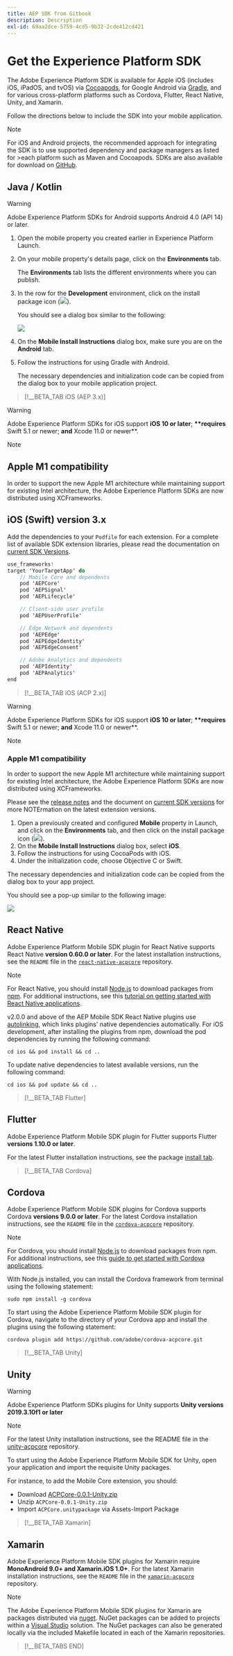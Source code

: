 ```yaml
---
title: AEP SDK from Gitbook
description: Description
exl-id: 69aa2dce-5759-4cd5-9b32-2cde412cd421
---
```

# Get the Experience Platform SDK

The Adobe Experience Platform SDK is available for Apple iOS \(includes iOS, iPadOS, and tvOS\) via [Cocoapods](https://cocoapods.org/), for Google Android via [Gradle](https://gradle.org), and for various cross-platform platforms such as Cordova, Flutter, React Native, Unity, and Xamarin.

Follow the directions below to include the SDK into your mobile application.

>[!NOTE]
>
>For iOS and Android projects, the recommended approach for integrating the SDK is to use supported dependency and package managers as listed for >each platform such as Maven and Cocoapods. SDKs are also available for download on [GitHub](https://github.com/Adobe-Marketing-Cloud/acp-sdks/).


## Java / Kotlin

>[!WARNING]
>
>Adobe Experience Platform SDKs for Android supports Android 4.0 \(API 14\) or later.


1. Open the mobile property you created earlier in Experience Platform Launch.
2. On your mobile property's details page, click on the **Environments** tab.

   The **Environments** tab lists the different environments where you can publish.

3. In the row for the **Development** environment, click on the install package icon \(![](assets/package.png)\).

   You should see a dialog box similar to the following:

   ![](assets/android.png)

4. On the **Mobile Install Instructions** dialog box, make sure you are on the **Android** tab.
5. Follow the instructions for using Gradle with Android.

   The necessary dependencies and initialization code can be copied from the dialog box to your mobile application project.

>[!__BETA_TAB iOS (AEP 3.x)]

>[!WARNING]
>
>Adobe Experience Platform SDKs for iOS support **iOS 10 or later**; **\*\*requires** Swift 5.1 or newer; **and** Xcode 11.0 or newer\*\*.

>[!NOTE]
>
> ## Apple M1 compatibility
> 
> In order to support the new Apple M1 architecture while maintaining support for existing Intel architecture, the Adobe Experience Platform SDKs are now distributed using XCFrameworks.

## iOS \(Swift\) version 3.x

Add the dependencies to your `Podfile` for each extension. For a complete list of available SDK extension libraries, please read the documentation on [current SDK Versions](aembug.md).

```swift
use_frameworks!
target 'YourTargetApp' do
    // Mobile Core and dependents
    pod 'AEPCore'
    pod 'AEPSignal'
    pod 'AEPLifecycle'

    // Client-side user profile
    pod 'AEPUserProfile'

    // Edge Network and dependents
    pod 'AEPEdge'
    pod 'AEPEdgeIdentity'
    pod 'AEPEdgeConsent'

    // Adobe Analytics and dependents
    pod 'AEPIdentity'
    pod 'AEPAnalytics'
end
```

>[!__BETA_TAB iOS (ACP 2.x)]


>[!WARNING]
>
>Adobe Experience Platform SDKs for iOS support **iOS 10 or later**; **\*\*requires** Swift 5.1 or newer; **and** Xcode 11.0 or newer\*\*.

>[!NOTE]
>
> ### Apple M1 compatibility
> 
> In order to support the new Apple M1 architecture while maintaining support for existing Intel architecture, the Adobe Experience Platform SDKs are now distributed using XCFrameworks.
> 
> Please see the [release notes](aembug.md) and the document on [current SDK versions](aembug.md) for more NOTErmation on the latest extension versions.


1. Open a previously created and configured **Mobile** property in Launch, and click on the **Environments** tab, and then click on the install package icon \(![](assets/package.png)\).
2. On the **Mobile Install Instructions** dialog box, select **iOS**.
3. Follow the instructions for using CocoaPods with iOS.
4. Under the initialization code, choose Objective C or Swift.

The necessary dependencies and initialization code can be copied from the dialog box to your app project.

You should see a pop-up similar to the following image:

![](assets/obj-c.png)

## React Native

Adobe Experience Platform Mobile SDK plugin for React Native supports React Native **version 0.60.0 or later**. For the latest installation instructions, see the `README` file in the [`react-native-acpcore`](https://github.com/adobe/react-native-acpcore) repository.

>[!NOTE]
>
> For React Native, you should install [Node.js](https://nodejs.org) to download packages from [npm](https://npmjs.com). For additional instructions, see this [tutorial on getting started with React Native applications](https://facebook.github.io/react-native/docs/getting-started).
>
> v2.0.0 and above of the AEP Mobile SDK React Native plugins use [autolinking](https://github.com/react-native-community/cli/blob/master/docs/autolinking.md), which links plugins' native dependencies automatically. For iOS development, after installing the plugins from npm, download the pod dependencies by running the following command:
>
> `cd ios && pod install && cd ..`
>
> To update native dependencies to latest available versions, run the following command:
>
>
> `cd ios && pod update && cd ..`

>[!__BETA_TAB Flutter]


## Flutter

Adobe Experience Platform Mobile SDK plugin for Flutter supports Flutter **versions 1.10.0 or later**.

For the latest Flutter installation instructions, see the package [install tab](https://pub.dev/packages/flutter_acpcore#-installing-tab-).

>[!__BETA_TAB Cordova]


## Cordova

Adobe Experience Platform Mobile SDK plugins for Cordova supports Cordova **versions 9.0.0 or later**. For the latest Cordova installation instructions, see the `README` file in the [`cordova-acpcore`](https://github.com/adobe/cordova-acpcore) repository.

>[!NOTE]
> For Cordova, you should install [Node.js](https://nodejs.org/en/) to download packages from npm. For additional instructions, see this [guide to get started with Cordova applications](https://netbeans.apache.org/kb/docs/webclient/cordova-gettingstarted.html).

With Node.js installed, you can install the Cordova framework from terminal using the following statement:

```text
sudo npm install -g cordova
```

To start using the Adobe Experience Platform Mobile SDK plugin for Cordova, navigate to the directory of your Cordova app and install the plugins using the following statement:

```text
cordova plugin add https://github.com/adobe/cordova-acpcore.git
```

>[!__BETA_TAB Unity]


## Unity

>[!WARNING]
> Adobe Experience Platform SDKs plugins for Unity supports **Unity versions 2019.3.10f1 or later**

>[!NOTE]
> For the latest Unity installation instructions, see the README file in the [unity-acpcore](https://github.com/adobe/unity-acpcore) repository.
> 
To start using the Adobe Experience Platform Mobile SDK for Unity, open your application and import the requisite Unity packages.

For instance, to add the Mobile Core extension, you should:

* Download [ACPCore-0.0.1-Unity.zip](https://github.com/adobe/unity-acpcore/blob/master/bin/ACPCore-0.0.1-Unity.zip)
* Unzip `ACPCore-0.0.1-Unity.zip`
* Import `ACPCore.unitypackage` via Assets-Import Package

>[!__BETA_TAB Xamarin]


## Xamarin

Adobe Experience Platform Mobile SDK plugins for Xamarin require **MonoAndroid 9.0+ and Xamarin.iOS 1.0+**. For the latest Xamarin installation instructions, see the `README` file in the [`xamarin-acpcore`](https://github.com/adobe/xamarin-acpcore) repository.

>[!NOTE]
>
> The Adobe Experience Platform Mobile SDK plugins for Xamarin are packages distributed via [nuget](https://www.nuget.org/packages). NuGet packages can be added to projects within a [Visual Studio](https://visualstudio.microsoft.com/downloads/) solution. The NuGet packages can also be generated locally via the included Makefile located in each of the Xamarin repositories.

>[!__BETA_TABS END]
